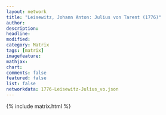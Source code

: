```yaml
---
layout: network
title: "Leisewitz, Johann Anton: Julius von Tarent (1776)"
author:
description:
headline:
modified:
category: Matrix
tags: [matrix]
imagefeature: 
mathjax: 
chart: 
comments: false
featured: false
list: false
networkdata: 1776-Leisewitz-Julius_vo.json
---
```

{% include matrix.html %}
